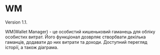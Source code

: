 # WM
Version 1.1.

WM(Wallet Manager) - це особистий кишеньковий гаманець для обліку особистих витрат. Його функціонал дозврляє створбвати декілька гаманців, додавати до них витрати та доходи. Доступний перегляд історії, а також діаграма.

